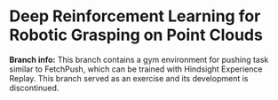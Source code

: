 # Deep Reinforcement Learning for Robotic Grasping on Point Clouds

**Branch info:** This branch contains a gym environment for pushing task similar to FetchPush, which can be trained with Hindsight Experience Replay. This branch served as an exercise and its development is discontinued.
